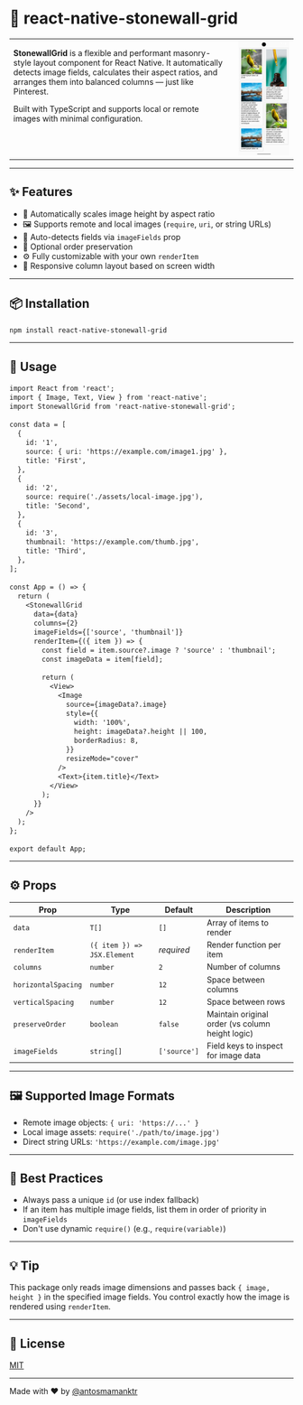 # 🧱 react-native-stonewall-grid

<table style="border: none">
<tr  style="border: none">
<td style="vertical-align: top; padding-right: 16px; border: none">



**StonewallGrid** is a flexible and performant masonry-style layout component for React Native. It automatically detects image fields, calculates their aspect ratios, and arranges them into balanced columns — just like Pinterest.

Built with TypeScript and supports local or remote images with minimal configuration.

</td>
<td  style="border: none">

<img src="./src/assets/demo-layout.png" alt="StonewallGrid Preview" width="450"/>

</td>
</tr>
</table>


---

## ✨ Features

- 📐 Automatically scales image height by aspect ratio
- 🖼️ Supports remote and local images (`require`, `uri`, or string URLs)
- 🧠 Auto-detects fields via `imageFields` prop
- 🔀 Optional order preservation
- ⚙️ Fully customizable with your own `renderItem`
- 📱 Responsive column layout based on screen width

---

## 📦 Installation

```sh
npm install react-native-stonewall-grid
```

---

## 🚀 Usage

```tsx
import React from 'react';
import { Image, Text, View } from 'react-native';
import StonewallGrid from 'react-native-stonewall-grid';

const data = [
  {
    id: '1',
    source: { uri: 'https://example.com/image1.jpg' },
    title: 'First',
  },
  {
    id: '2',
    source: require('./assets/local-image.jpg'),
    title: 'Second',
  },
  {
    id: '3',
    thumbnail: 'https://example.com/thumb.jpg',
    title: 'Third',
  },
];

const App = () => {
  return (
    <StonewallGrid
      data={data}
      columns={2}
      imageFields={['source', 'thumbnail']}
      renderItem={({ item }) => {
        const field = item.source?.image ? 'source' : 'thumbnail';
        const imageData = item[field];

        return (
          <View>
            <Image
              source={imageData?.image}
              style={{
                width: '100%',
                height: imageData?.height || 100,
                borderRadius: 8,
              }}
              resizeMode="cover"
            />
            <Text>{item.title}</Text>
          </View>
        );
      }}
    />
  );
};

export default App;
```

---

## ⚙️ Props

| Prop               | Type            | Default       | Description |
|--------------------|-----------------|---------------|-------------|
| `data`             | `T[]`           | `[]`          | Array of items to render |
| `renderItem`       | `({ item }) => JSX.Element` | _required_ | Render function per item |
| `columns`          | `number`        | `2`           | Number of columns |
| `horizontalSpacing`| `number`        | `12`          | Space between columns |
| `verticalSpacing`  | `number`        | `12`          | Space between rows |
| `preserveOrder`    | `boolean`       | `false`       | Maintain original order (vs column height logic) |
| `imageFields`      | `string[]`      | `['source']`  | Field keys to inspect for image data |

---

## 🖼 Supported Image Formats

- Remote image objects: `{ uri: 'https://...' }`
- Local image assets: `require('./path/to/image.jpg')`
- Direct string URLs: `'https://example.com/image.jpg'`

---

## 🧠 Best Practices

- Always pass a unique `id` (or use index fallback)
- If an item has multiple image fields, list them in order of priority in `imageFields`
- Don't use dynamic `require()` (e.g., `require(variable)`)

---

## 💡 Tip

This package only reads image dimensions and passes back `{ image, height }` in the specified image fields. You control exactly how the image is rendered using `renderItem`.

---

## 📄 License

[MIT](./LICENSE)

---

Made with ❤️ by [@antosmamanktr](https://github.com/antosmamanktr)
